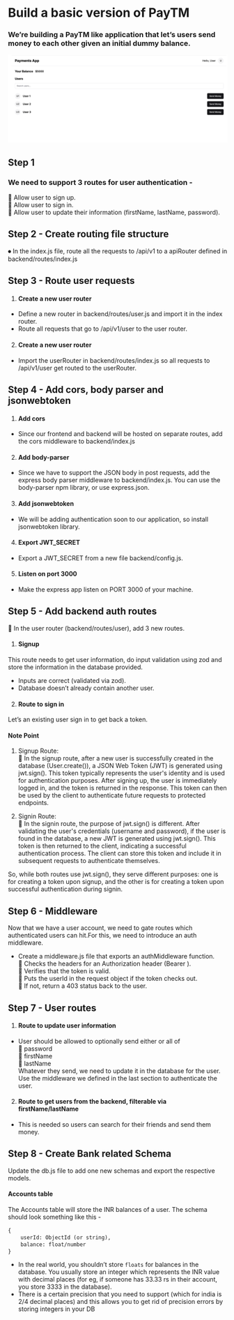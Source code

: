 # Build a basic version of PayTM
### We’re building a PayTM like application that let’s users send money to each other given an initial dummy balance.

![alt text](<Markdown file/Screenshot (711).png>)

## Step 1
### We need to support 3 routes for user authentication -
🚀 Allow user to sign up. <br />
🚀 Allow user to sign in. <br />
🚀 Allow user to update their information (firstName, lastName, password). <br />

## Step 2 -  Create routing file structure
⏺ In the index.js file, route all the requests to /api/v1 to a apiRouter defined in backend/routes/index.js

## Step 3 - Route user requests
1. #### Create a new user router 
* Define a new router in backend/routes/user.js and import it in the index router.
* Route all requests  that go to /api/v1/user to the user router.

2. #### Create a new user router 
* Import the userRouter in backend/routes/index.js so all requests to /api/v1/user get routed to the userRouter.


## Step 4 - Add cors, body parser and jsonwebtoken
1. #### Add cors
* Since our frontend and backend will be hosted on separate routes, add the cors middleware to backend/index.js

2. #### Add body-parser
* Since we have to support the JSON body in post requests, add the express body parser middleware to backend/index.js. You can use the body-parser npm library, or use express.json. 

3. #### Add jsonwebtoken
* We will be adding authentication soon to our application, so install jsonwebtoken library.

4. #### Export JWT_SECRET
* Export a JWT_SECRET from a new file backend/config.js.

5. #### Listen on port 3000 
* Make the express app listen on PORT 3000 of your machine.


## Step 5 - Add backend auth routes
🔸 In the user router (backend/routes/user), add 3 new routes.
1. #### Signup
This route needs to get user information, do input validation using zod and store the information in the database provided.
* Inputs are correct (validated via zod).
* Database doesn’t already contain another user.

2. #### Route to sign in
Let’s an existing user sign in to get back a token.

#### Note Point
1. Signup Route: <br />
🚀 In the signup route, after a new user is successfully created in the database (User.create()), a JSON Web Token (JWT) is generated using jwt.sign(). This token typically represents the user's identity and is used for authentication purposes. After signing up, the user is immediately logged in, and the token is returned in the response. This token can then be used by the client to authenticate future requests to protected endpoints.

2. Signin Route: <br />
🚀 In the signin route, the purpose of jwt.sign() is different. After validating the user's credentials (username and password), if the user is found in the database, a new JWT is generated using jwt.sign(). This token is then returned to the client, indicating a successful authentication process. The client can store this token and include it in subsequent requests to authenticate themselves.

So, while both routes use jwt.sign(), they serve different purposes: one is for creating a token upon signup, and the other is for creating a token upon successful authentication during signin.


## Step 6 - Middleware
Now that we have a user account, we need to gate routes which authenticated users can hit.For this, we need to introduce an auth middleware.
* Create a middleware.js file that  exports an authMiddleware function. <br />
🚀 Checks the headers for an Authorization header (Bearer <token>). <br />
🚀 Verifies that the token is valid. <br />
🚀 Puts the userId in the request object if the token checks out. <br />
🚀 If not, return a 403 status back to the user. <br />


## Step 7 - User routes
1. #### Route to update user information
* User should be allowed to optionally send either or all of <br />
🚀 password <br />
🚀 firstName <br />
🚀 lastName <br />
Whatever they send, we need to update it in the database for the user.
Use the middleware we defined in the last section to authenticate the user.

2. #### Route to get users from the backend, filterable via firstName/lastName
* This is needed so users can search for their friends and send them money.


## Step 8 - Create Bank related Schema
Update the db.js file to add one new schemas and export the respective models.
#### Accounts table
The Accounts table will store the INR balances of a user.
The schema should look something like this - 
```.JS
{
	userId: ObjectId (or string),
	balance: float/number
}
```
* In the real world, you shouldn’t store `floats` for balances in the database.
You usually store an integer which represents the INR value with 
decimal places (for eg, if someone has 33.33 rs in their account, 
you store 3333 in the database).
* There is a certain precision that you need to support (which for india is
2/4 decimal places) and this allows you to get rid of precision
errors by storing integers in your DB
